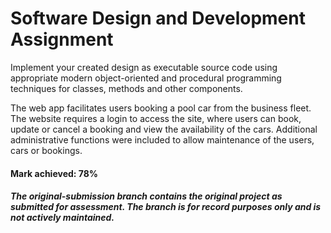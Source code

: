 # Software Design and Development Assignment

Implement your created design as executable source code using appropriate modern object-oriented and procedural programming techniques for classes, methods and other components. 

The web app facilitates users booking a pool car from the business fleet. The website requires a login to access the site, where users can book, update or cancel a booking and view the availability of the cars. Additional administrative functions were included to allow maintenance of the users, cars or bookings.

#### Mark achieved: 78%

##### The original-submission branch contains the original project as submitted for assessment. The branch is for record purposes only and is not actively maintained.
